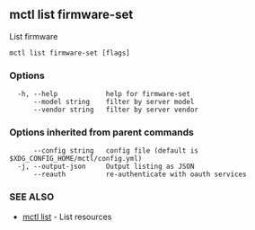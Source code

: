 [Auto generated by spf13/cobra]: <>

## mctl list firmware-set

List firmware

```
mctl list firmware-set [flags]
```

### Options

```
  -h, --help            help for firmware-set
      --model string    filter by server model
      --vendor string   filter by server vendor
```

### Options inherited from parent commands

```
      --config string   config file (default is $XDG_CONFIG_HOME/mctl/config.yml)
  -j, --output-json     Output listing as JSON
      --reauth          re-authenticate with oauth services
```

### SEE ALSO

* [mctl list](mctl_list.md)	 - List resources

